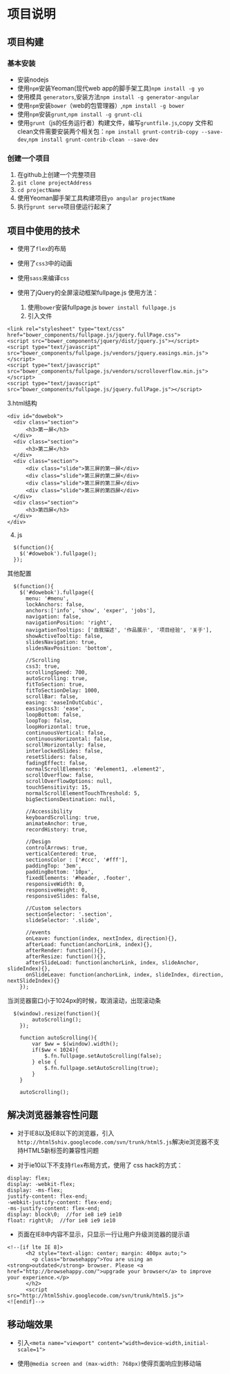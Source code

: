 

# 项目说明

## 项目构建

### 基本安装

- 安装nodejs
- 使用`npm`安装Yeoman(现代web app的脚手架工具)`npm install -g yo`
- 使用模具 `generators`,安装方法`npm install -g generator-angular`
- 使用`npm`安装`bower`（web的包管理器）,`npm install -g bower`
- 使用`npm`安装`grunt`,`npm install -g grunt-cli`
- 使用`grunt`（js的任务运行者）构建文件，编写`gruntfile.js`,copy 文件和 clean文件需要安装两个相关包：`npm install grunt-contrib-copy --save-dev`,`npm install grunt-contrib-clean --save-dev`

### 创建一个项目
1. 在github上创建一个完整项目
2. `git clone projectAddress`
3. `cd projectName`
4. 使用Yeoman脚手架工具构建项目`yo angular projectName`
5. 执行`grunt serve`项目便运行起来了

## 项目中使用的技术

- 使用了`flex`的布局

- 使用了`css3`中的动画

- 使用`sass`来编译`css`

- 使用了jQuery的全屏滚动框架fullpage.js
  使用方法：
  1. 使用`bower`安装fullpage.js `bower install fullpage.js`
  2. 引入文件
```language
<link rel="stylesheet" type="text/css" href="bower_components/fullpage.js/jquery.fullPage.css">
<script src="bower_components/jquery/dist/jquery.js"></script>
<script type="text/javascript" src="bower_components/fullpage.js/vendors/jquery.easings.min.js"></script>
<script type="text/javascript" src="bower_components/fullpage.js/vendors/scrolloverflow.min.js"></script>
<script type="text/javascript" src="bower_components/fullpage.js/jquery.fullPage.js"></script>
```
  3.html结构
  ```language
  <div id="dowebok">
    <div class="section">
        <h3>第一屏</h3>
    </div>
    <div class="section">
        <h3>第二屏</h3>
    </div>
    <div class="section">
        <div class="slide">第三屏的第一屏</div>
        <div class="slide">第三屏的第二屏</div>
        <div class="slide">第三屏的第三屏</div>
        <div class="slide">第三屏的第四屏</div>
    </div>
    <div class="section">
        <h3>第四屏</h3>
    </div>
</div>
```
  4. js
```language
  $(function(){
    $('#dowebok').fullpage();
  });
```
其他配置
```
  $(function(){
    $('#dowebok').fullpage({
      menu: '#menu',
      lockAnchors: false,
      anchors:['info', 'show', 'exper', 'jobs'],
      navigation: false,
      navigationPosition: 'right',
      navigationTooltips: ['自我描述', '作品展示', '项目经验', '关于'],
      showActiveTooltip: false,
      slidesNavigation: true,
      slidesNavPosition: 'bottom',

      //Scrolling
      css3: true,
      scrollingSpeed: 700,
      autoScrolling: true,
      fitToSection: true,
      fitToSectionDelay: 1000,
      scrollBar: false,
      easing: 'easeInOutCubic',
      easingcss3: 'ease',
      loopBottom: false,
      loopTop: false,
      loopHorizontal: true,
      continuousVertical: false,
      continuousHorizontal: false,
      scrollHorizontally: false,
      interlockedSlides: false,
      resetSliders: false,
      fadingEffect: false,
      normalScrollElements: '#element1, .element2',
      scrollOverflow: false,
      scrollOverflowOptions: null,
      touchSensitivity: 15,
      normalScrollElementTouchThreshold: 5,
      bigSectionsDestination: null,

      //Accessibility
      keyboardScrolling: true,
      animateAnchor: true,
      recordHistory: true,

      //Design
      controlArrows: true,
      verticalCentered: true,
      sectionsColor : ['#ccc', '#fff'],
      paddingTop: '3em',
      paddingBottom: '10px',
      fixedElements: '#header, .footer',
      responsiveWidth: 0,
      responsiveHeight: 0,
      responsiveSlides: false,

      //Custom selectors
      sectionSelector: '.section',
      slideSelector: '.slide',

      //events
      onLeave: function(index, nextIndex, direction){},
      afterLoad: function(anchorLink, index){},
      afterRender: function(){},
      afterResize: function(){},
      afterSlideLoad: function(anchorLink, index, slideAnchor, slideIndex){},
      onSlideLeave: function(anchorLink, index, slideIndex, direction, nextSlideIndex){}
    });
```
当浏览器窗口小于1024px的时候，取消滚动，出现滚动条
```language
  $(window).resize(function(){
        autoScrolling();
    });

    function autoScrolling(){
        var $ww = $(window).width();
        if($ww < 1024){
            $.fn.fullpage.setAutoScrolling(false);
        } else {
            $.fn.fullpage.setAutoScrolling(true);
        }
    }

    autoScrolling();
```


## 解决浏览器兼容性问题

- 对于IE8以及IE8以下的浏览器，引入`http://html5shiv.googlecode.com/svn/trunk/html5.js`解决ie浏览器不支持HTML5新标签的兼容性问题

- 对于ie10以下不支持`flex`布局方式，使用了 css hack的方式：
```language
display: flex;
display: -webkit-flex;
display: -ms-flex;
justify-content: flex-end;
-webkit-justify-content: flex-end;
-ms-justify-content: flex-end;
display: block\0;  //for ie8 ie9 ie10
float: right\0;  //for ie8 ie9 ie10
```
- 页面在IE8中内容不显示，只显示一行让用户升级浏览器的提示语
```language
<!--[if lte IE 8]>
      <h2 style="text-align: center; margin: 400px auto;">
        <p class="browsehappy">You are using an <strong>outdated</strong> browser. Please <a href="http://browsehappy.com/">upgrade your browser</a> to improve your experience.</p>
      </h2>
      <script src="http://html5shiv.googlecode.com/svn/trunk/html5.js">
<![endif]-->
```


## 移动端效果

- 引入`<meta name="viewport" content="width=device-width,initial-scale=1">`

- 使用`@media screen and (max-width: 768px)`使得页面响应到移动端

